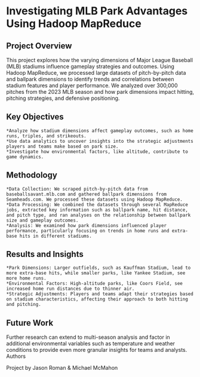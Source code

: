 # Investigating MLB Park Advantages Using Hadoop MapReduce
## Project Overview

This project explores how the varying dimensions of Major League Baseball (MLB) stadiums influence gameplay strategies and outcomes. Using Hadoop MapReduce, we processed large datasets of pitch-by-pitch data and ballpark dimensions to identify trends and correlations between stadium features and player performance. We analyzed over 300,000 pitches from the 2023 MLB season and how park dimensions impact hitting, pitching strategies, and defensive positioning.
## Key Objectives
    *Analyze how stadium dimensions affect gameplay outcomes, such as home runs, triples, and strikeouts.
    *Use data analytics to uncover insights into the strategic adjustments players and teams make based on park size.
    *Investigate how environmental factors, like altitude, contribute to game dynamics.

## Methodology
    *Data Collection: We scraped pitch-by-pitch data from baseballsavant.mlb.com and gathered ballpark dimensions from Seamheads.com. We processed these datasets using Hadoop MapReduce.
    *Data Processing: We combined the datasets through several MapReduce jobs, extracted key information such as ballpark name, hit distance, and pitch type, and ran analyses on the relationship between ballpark size and gameplay outcomes.
    *Analysis: We examined how park dimensions influenced player performance, particularly focusing on trends in home runs and extra-base hits in different stadiums.

## Results and Insights
    *Park Dimensions: Larger outfields, such as Kauffman Stadium, lead to more extra-base hits, while smaller parks, like Yankee Stadium, see more home runs.
    *Environmental Factors: High-altitude parks, like Coors Field, see increased home run distances due to thinner air.
    *Strategic Adjustments: Players and teams adapt their strategies based on stadium characteristics, affecting their approach to both hitting and pitching.

## Future Work

Further research can extend to multi-season analysis and factor in additional environmental variables such as temperature and weather conditions to provide even more granular insights for teams and analysts.
Authors

Project by Jason Roman & Michael McMahon
